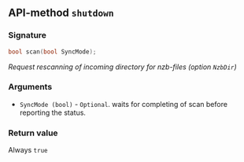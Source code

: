 ## API-method `shutdown`

### Signature
``` c++
bool scan(bool SyncMode);
```

_Request rescanning of incoming directory for nzb-files (option `NzbDir`)_

### Arguments
- `SyncMode (bool)` - `Optional`. waits for completing of scan
    before reporting the status.

### Return value
Always `true`
